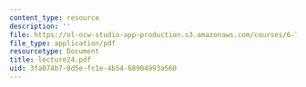 ```yaml
---
content_type: resource
description: ''
file: https://ol-ocw-studio-app-production.s3.amazonaws.com/courses/6-772-compound-semiconductor-devices-spring-2003/3fa074b78d5efc1e4b5468904993a560_lecture24.pdf
file_type: application/pdf
resourcetype: Document
title: lecture24.pdf
uid: 3fa074b7-8d5e-fc1e-4b54-68904993a560
---
```

